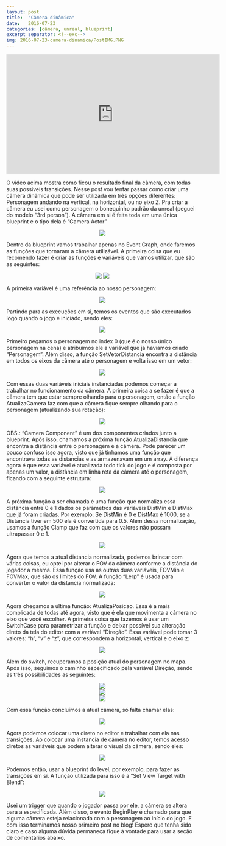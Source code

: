 ```yaml
---
layout: post
title:  "Câmera dinâmica"
date:   2016-07-23
categories: [câmera, unreal, blueprint]
excerpt_separator: <!--exc-->
img: 2016-07-23-camera-dinamica/PostIMG.PNG
---
```


<center><iframe width="560" height="315" src="https://www.youtube.com/embed/XvBQuHH1rfw" frameborder="0" allowfullscreen></iframe></center>

O vídeo acima mostra como ficou o resultado final da câmera, com todas suas possíveis transições. Nesse post vou tentar passar como criar uma câmera dinâmica que pode ser utilizada em três opções diferentes: Personagem andando na vertical, na horizontal, ou no eixo Z.
Pra criar a câmera eu usei como personagem o bonequinho padrão da unreal (peguei do modelo “3rd person”). A câmera em si é feita toda em uma única blueprint e o tipo dela é “Camera Actor”


<center><img src="/static/img/2016-07-23-camera-dinamica/CâmeraActor.PNG"></center>


Dentro da blueprint vamos trabalhar apenas no Event Graph, onde faremos as funções que tornaram a câmera utilizável. A primeira coisa que eu recomendo fazer é criar as funções e variáveis que vamos utilizar, que são as seguintes:


<center><img src="/static/img/2016-07-23-camera-dinamica/Funções1.PNG">
<img src="/static/img/2016-07-23-camera-dinamica/Variaveis.PNG"></center>


A primeira variável é uma referência ao nosso personagem:
 

<center><img src="/static/img/2016-07-23-camera-dinamica/VariavelPersonagem.png"></center> 


Partindo para as execuções em si, temos os eventos que são executados logo quando o jogo é iniciado, sendo eles:


<center><img src="/static/img/2016-07-23-camera-dinamica/BeginPlay.PNG"></center> 


Primeiro pegamos o personagem no index 0 (que é o nosso único personagem na cena) e atribuímos ele a variável que já havíamos criado “Personagem”. Além disso, a função SetVetorDistancia encontra a distância em todos os eixos da câmera até o personagem e volta isso em um vetor:


<center><img src="/static/img/2016-07-23-camera-dinamica/VetorDistancia.PNG"></center>


Com essas duas variáveis iniciais instanciadas podemos começar a trabalhar no funcionamento da câmera. A primeira coisa a se fazer é que a câmera tem que estar sempre olhando para o personagem, então a função AtualizaCamera faz com que a câmera fique sempre olhando para o personagem (atualizando sua rotação):


<center><img src="/static/img/2016-07-23-camera-dinamica/AtualizaCamera.PNG"></center>


OBS.: “Camera Component” é um dos componentes criados junto a blueprint.
Após isso, chamamos a próxima função AtualizaDistancia que encontra a distância entre o personagem e a câmera. Pode parecer um pouco confuso isso agora, visto que já tínhamos uma função que encontrava todas as distancias e as armazenavam em um array. A diferença agora é que essa variável é atualizada todo tick do jogo e é composta por apenas um valor, a distância em linha reta da câmera até o personagem, ficando com a seguinte estrutura:


<center><img src="/static/img/2016-07-23-camera-dinamica/AtualizaDistancia.PNG"></center>


A próxima função a ser chamada é uma função que normaliza essa distância entre 0 e 1 dados os parâmetros das variáveis DistMin e DistMax que já foram criadas. Por exemplo: Se DistMin é 0 e DistMax é 1000, se a Distancia tiver em 500 ela é convertida para 0.5. Além dessa normalização, usamos a função Clamp que faz com que os valores não possam ultrapassar 0 e 1.


<center><img src="/static/img/2016-07-23-camera-dinamica/NormalizaDistancia.PNG"></center>


Agora que temos a atual distancia normalizada, podemos brincar com várias coisas, eu optei por alterar o FOV da câmera conforme a distância do jogador a mesma. Essa função usa as outras duas variáveis, FOVMin e FOVMax, que são os limites do FOV. A função “Lerp” é usada para converter o valor da distancia normalizada:


<center><img src="/static/img/2016-07-23-camera-dinamica/AtualizaFOV.PNG"></center>


Agora chegamos a última função: AtualizaPosicao. Essa é a mais complicada de todas até agora, visto que é ela que movimenta a câmera no eixo que você escolher. A primeira coisa que fazemos é usar um SwitchCase para parametrizar a função e deixar possível sua alteração direto da tela do editor com a variável “Direção”. Essa variável pode tomar 3 valores: “h”, “v” e “z”, que correspondem a horizontal, vertical e o eixo z:


<center><img src="/static/img/2016-07-23-camera-dinamica/AtualizaPosiçãoInicio.PNG"></center>


Alem do switch, recuperamos a posição atual do personagem no mapa. Após isso, seguimos o caminho especificado pela variável Direção, sendo as três possibilidades as seguintes:


<center><img src="/static/img/2016-07-23-camera-dinamica/AtualizaPosiçãoHorizontal.PNG"></center>
<center><img src="/static/img/2016-07-23-camera-dinamica/AtualizaPosiçãoVertical.PNG"></center>
<center><img src="/static/img/2016-07-23-camera-dinamica/AtualizaPosiçãoEixoZ.PNG"></center>


Com essa função concluímos a atual câmera, só falta chamar elas:


<center><img src="/static/img/2016-07-23-camera-dinamica/Funções.PNG"></center> 


Agora podemos colocar uma direto no editor e trabalhar com ela nas transições. Ao colocar uma instancia de câmera no editor, temos acesso diretos as variáveis que podem alterar o visual da câmera, sendo eles:


<center><img src="/static/img/2016-07-23-camera-dinamica/VariaveisNoEditor.PNG"></center>


Podemos então, usar a blueprint do level, por exemplo, para fazer as transições em sí. A função utilizada para isso é a “Set View Target with Blend”:


<center><img src="/static/img/2016-07-23-camera-dinamica/LevelBlueprint.PNG"></center>


Usei um trigger que quando o jogador passa por ele, a câmera se altera para a especificada. Além disso, o evento BeginPlay é chamado para que alguma câmera esteja relacionada com o personagem ao início do jogo.
E com isso terminamos nosso primeiro post no blog! Espero que tenha sido claro e caso alguma dúvida permaneça fique à vontade para usar a seção de comentários abaixo.
